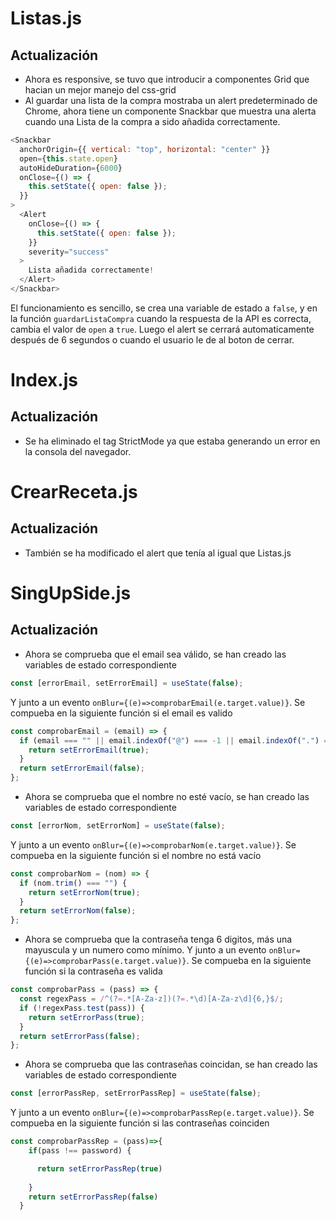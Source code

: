 # Listas.js

## Actualización

- Ahora es responsive, se tuvo que introducir a componentes Grid que hacian un mejor manejo del css-grid
- Al guardar una lista de la compra mostraba un alert predeterminado de Chrome, ahora tiene un componente Snackbar que muestra una alerta cuando una Lista de la compra a sido añadida correctamente.

```js
<Snackbar
  anchorOrigin={{ vertical: "top", horizontal: "center" }}
  open={this.state.open}
  autoHideDuration={6000}
  onClose={() => {
    this.setState({ open: false });
  }}
>
  <Alert
    onClose={() => {
      this.setState({ open: false });
    }}
    severity="success"
  >
    Lista añadida correctamente!
  </Alert>
</Snackbar>
```

El funcionamiento es sencillo, se crea una variable de estado a `false`, y en la función `guardarListaCompra` cuando la respuesta de la API es correcta, cambia el valor de `open` a `true`. Luego el alert se cerrará automaticamente después de 6 segundos o cuando el usuario le de al boton de cerrar.

# Index.js

## Actualización

- Se ha eliminado el tag StrictMode ya que estaba generando un error en la consola del navegador.

# CrearReceta.js

## Actualización

- También se ha modificado el alert que tenía al igual que Listas.js

# SingUpSide.js

## Actualización

- Ahora se comprueba que el email sea válido, se han creado las variables de estado correspondiente

```js
const [errorEmail, setErrorEmail] = useState(false);
```

Y junto a un evento `onBlur={(e)=>comprobarEmail(e.target.value)}`.
Se compueba en la siguiente función si el email es valido

```js
const comprobarEmail = (email) => {
  if (email === "" || email.indexOf("@") === -1 || email.indexOf(".") === -1) {
    return setErrorEmail(true);
  }
  return setErrorEmail(false);
};
```

- Ahora se comprueba que el nombre no esté vacío, se han creado las variables de estado correspondiente

```js
const [errorNom, setErrorNom] = useState(false);
```

Y junto a un evento `onBlur={(e)=>comprobarNom(e.target.value)}`.
Se compueba en la siguiente función si el nombre no está vacío

```js
const comprobarNom = (nom) => {
  if (nom.trim() === "") {
    return setErrorNom(true);
  }
  return setErrorNom(false);
};
```

- Ahora se comprueba que la contraseña tenga 6 digitos, más una mayuscula y un numero como mínimo.
  Y junto a un evento `onBlur={(e)=>comprobarPass(e.target.value)}`.
  Se compueba en la siguiente función si la contraseña es valida

```js
const comprobarPass = (pass) => {
  const regexPass = /^(?=.*[A-Za-z])(?=.*\d)[A-Za-z\d]{6,}$/;
  if (!regexPass.test(pass)) {
    return setErrorPass(true);
  }
  return setErrorPass(false);
};
```
- Ahora se comprueba que las contraseñas coincidan, se han creado las variables de estado correspondiente

```js
const [errorPassRep, setErrorPassRep] = useState(false);
```

Y junto a un evento `onBlur={(e)=>comprobarPassRep(e.target.value)}`.
Se compueba en la siguiente función si las contraseñas coinciden

```js
const comprobarPassRep = (pass)=>{
    if(pass !== password) {

      return setErrorPassRep(true)
   
    }
    return setErrorPassRep(false)
  }
```
